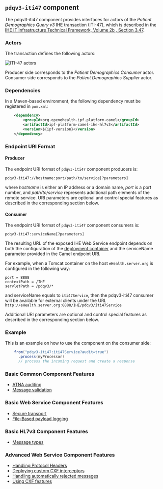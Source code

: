 
## `pdqv3-iti47` component

The pdqv3-iti47 component provides interfaces for actors of the *Patient Demographics Query v3* IHE transaction (ITI-47),
which is described in the [IHE IT Infrastructure Technical Framework, Volume 2b , Section 3.47](https://ihe.net/uploadedFiles/Documents/ITI/IHE_ITI_TF_Vol2b.pdf).

### Actors

The transaction defines the following actors:

![ITI-47 actors](images/iti47.png)

Producer side corresponds to the *Patient Demographics Consumer* actor.
Consumer side corresponds to the *Patient Demographics Supplier* actor.

### Dependencies

In a Maven-based environment, the following dependency must be registered in `pom.xml`:

```xml
    <dependency>
        <groupId>org.openehealth.ipf.platform-camel</groupId>
        <artifactId>ipf-platform-camel-ihe-hl7v3</artifactId>
        <version>${ipf-version}</version>
    </dependency>
```

### Endpoint URI Format

#### Producer

The endpoint URI format of `pdqv3-iti47` component producers is:

```
pdqv3-iti47://hostname:port/path/to/service[?parameters]
```

where *hostname* is either an IP address or a domain name, *port* is a port number, and *path/to/service*
represents additional path elements of the remote service.
URI parameters are optional and control special features as described in the corresponding section below.

#### Consumer

The endpoint URI format of `pdqv3-iti47` component consumers is:

```
pdqv3-iti47:serviceName[?parameters]
```

The resulting URL of the exposed IHE Web Service endpoint depends on both the configuration of the [deployment container]
and the serviceName parameter provided in the Camel endpoint URI.

For example, when a Tomcat container on the host `eHealth.server.org` is configured in the following way:

```
port = 8888
contextPath = /IHE
servletPath = /pdqv3/*
```

and serviceName equals to `iti47Service`, then the pdqv3-iti47 consumer will be available for external clients under the URL
`http://eHealth.server.org:8888/IHE/pdqv3/iti47Service`

Additional URI parameters are optional and control special features as described in the corresponding section below.


### Example

This is an example on how to use the component on the consumer side:

```java
    from("pdqv3-iti47:iti47Service?audit=true")
      .process(myProcessor)
      // process the incoming request and create a response
```


### Basic Common Component Features

* [ATNA auditing]
* [Message validation]

### Basic Web Service Component Features

* [Secure transport]
* [File-Based payload logging]

### Basic HL7v3 Component Features

* [Message types]

### Advanced Web Service Component Features

* [Handling Protocol Headers]
* [Deploying custom CXF interceptors]
* [Handling automatically rejected messages]
* [Using CXF features]



[ATNA auditing]: ../ipf-platform-camel-ihe/atna.html
[Message validation]: ../ipf-platform-camel-ihe/messageValidation.html

[deployment container]: ../ipf-platform-camel-ihe-ws/deployment.html
[Secure Transport]: ../ipf-platform-camel-ihe-ws/secureTransport.html
[File-Based payload logging]: ../ipf-platform-camel-ihe-ws/payloadLogging.html

[Message types]: messageTypes.html

[Handling Protocol Headers]: ../ipf-platform-camel-ihe-ws/protocolHeaders.html
[Deploying custom CXF interceptors]: ../ipf-platform-camel-ihe-ws/customInterceptors.html
[Handling automatically rejected messages]: ../ipf-platform-camel-ihe-ws/handlingRejected.html
[Using CXF features]: ../ipf-platform-camel-ihe-ws/cxfFeatures.html




